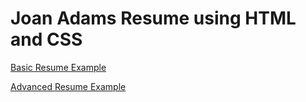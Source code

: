 # Joan Adams Resume using HTML and CSS

[Basic Resume Example](https://joanadams.github.io/ja_basic.html)

[Advanced Resume Example](https://joanadams.github.io/ja_advanced.html)
